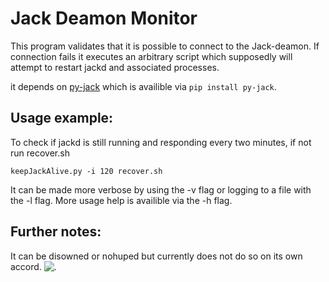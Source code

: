 Jack Deamon Monitor
===================

This program validates that it is possible to connect to the Jack-deamon. If connection fails it executes an arbitrary script which supposedly will attempt to restart jackd and associated processes.

it depends on [py-jack](https://pypi.python.org/pypi/py-jack/0.5.2 "py-jack on Python Package Index") which is availible via `pip install py-jack`.

Usage example:
--------------
To check if jackd is still running and responding every two minutes, if not run recover.sh

	keepJackAlive.py -i 120 recover.sh

It can be made more verbose by using the -v flag or logging to a file with the -l flag. More usage help is availible via the -h flag.

Further notes:
--------------
It can be disowned or nohuped but currently does not do so on its own accord.
![.](http://zxz.se/~zinob/pixel.png)
